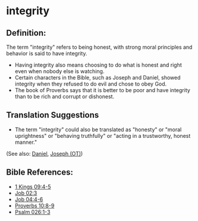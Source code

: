 # integrity #

## Definition: ##

The term "integrity" refers to being honest, with strong moral principles and behavior is said to have integrity.

* Having integrity also means choosing to do what is honest and right even when nobody else is watching.
* Certain characters in the Bible, such as Joseph and Daniel, showed integrity when they refused to do evil and chose to obey God.
* The book of Proverbs says that it is better to be poor and have integrity than to be rich and corrupt or dishonest.

## Translation Suggestions ##

* The term "integrity" could also be translated as "honesty" or "moral uprightness" or "behaving truthfully" or "acting in a trustworthy, honest manner."

(See also: [Daniel](../other/daniel.md), [Joseph (OT)](../other/josephot.md))

## Bible References: ##

* [1 Kings 09:4-5](en/tn/1ki/help/09/04)
* [Job 02:3](en/tn/job/help/02/03)
* [Job 04:4-6](en/tn/job/help/04/04)
* [Proverbs 10:8-9](en/tn/pro/help/10/08)
* [Psalm 026:1-3](en/tn/psa/help/26/01)